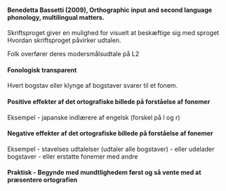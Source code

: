 #### Benedetta Bassetti (2009), Orthographic input and second language phonology, multilingual matters.

Skriftsproget giver en mulighed for visuelt at beskæftige sig med sproget 
Hvordan skriftsproget påvirker udtalen.

Folk overfører deres modersmålsudtale på L2



#### Fonologisk transparent 
Hvert bogstav eller klynge af bogstaver svarer til et fonem.

#### Positive effekter af det ortografiske billede på forståelse af fonemer 
Eksempel - japanske indlærere af engelsk (forskel på l og r)

#### Negative effekter af det ortografiske billede på forståelse af fonemer
Eksempel - stavelses udtalelser (udtaler alle bogstaver) - eller udelader bogstaver - eller erstatte fonemer med andre 

#### Praktisk - **Begynde med mundtlighedem først og så vente med at præsentere ortografien** 


